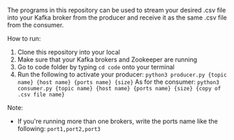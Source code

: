 The programs in this repository can be used to stream your desired .csv file into your Kafka broker from the producer and receive it as the same .csv file from the consumer. 

How to run:

1. Clone this repository into your local
2. Make sure that your Kafka brokers and Zookeeper are running
3. Go to code folder by typing `cd code` onto your terminal
4. Run the following to activate your producer:
`python3 producer.py {topic name} {host name} {ports name} {size}`
As for the consumer:
`python3 consumer.py {topic name} {host name} {ports name} {size} {copy of .csv file name}`

Note:
- If you're running more than one brokers, write the ports name like the following:
`port1,port2,port3`